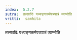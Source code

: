 ```yaml
---
index:  5.2.7
sutra:  तत्सर्वादेः पथ्यङ्गकर्मपत्रपात्रं व्याप्नोति
vritti:  samhita 
---
```


तत्सर्वादेः पथ्यङ्गकर्मपत्रपात्रं व्याप्नोति

